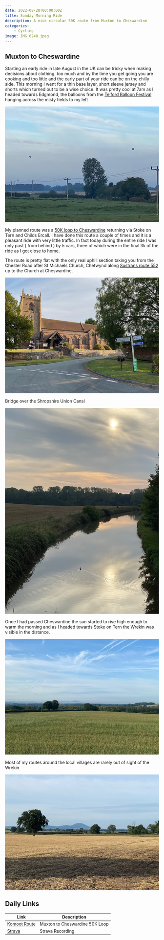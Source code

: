 ```yaml
---
date: 2022-08-28T00:00:00Z
title: Sunday Morning Ride
description: A nice circular 50K route from Muxton to Cheswardine
categories:
    - Cycling
image: IMG_0248.jpeg
---
```

## Muxton to Cheswardine

Starting an early ride in late August in the UK can be tricky when making decisions about clothing, too much and by the time you get going you are cooking and too little and the early part of your ride can be on the chilly side. This morning I went for a thin base layer, short sleeve jersey and shorts which turned out to be a wise choice. It was pretty cool at 7am as I headed towards Edgmond, the balloons from the [Telford Balloon Festival](https://www.bbc.co.uk/news/uk-england-shropshire-62689463) hanging across the misty fields to my left

![Balloons](IMG_0240.jpeg "Balloons")

My planned route was a [50K loop to Cheswardine](https://www.komoot.com/tour/905565828) returning via Stoke on Tern and Childs Ercall. I have done this route a couple of times and it is a pleasant ride with very little traffic. In fact today during the entire ride I was only past ( from behind ) by 5 cars, three of which were in the final 3k of the ride as I got close to home.

The route is pretty flat with the only real uphill section taking you from the Chester Road after St Michaels Church, Chetwynd along [Sustrans route 552](https://travelshropshire.co.uk/cycle/cycle-routes/national-cycle-network/regional-cycle-route-75.aspx) up to the Church at Cheswardine.

![Church at Cheswardine](IMG_0245.jpeg "Church at Cheswardine")

Bridge over the Shropshire Union Canal

![Bridge over Shropshire Union Canal](IMG_0242.jpeg "Bridge over Shropshire Union Canal")

Once I had passed Cheswardine the sun started to rise high enough to warm the morning and as I headed towards Stoke on Tern the Wrekin was visible in the distance.

![Wrekin from Cheswardine](IMG_0246.jpeg)

Most of my routes around the local villages are rarely out of sight of the Wrekin

![Wrekin from Edgmond](IMG_0248.jpeg)


## Daily Links

|Link|Description|
|--------|----|
|[Komoot Route]([url](https://www.komoot.com/tour/905565828))| Muxton to Cheswardine 50K Loop |
|[Strava](https://www.strava.com/activities/7712624209)| Strava Recording |